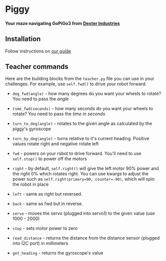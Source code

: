 # Piggy

#### Your maze navigating GoPiGo3 from [Dexter Industries](https://dexterindustries.com)

## Installation

Follow instructions on [our guide](https://gilmour.online/compsci/pnr/5-deploying-code)

## Teacher commands

Here are the building blocks from the `teacher.py` file you can use in your challenges. For example, use `self.fwd()` to drive your robot forward.

* `deg_fwd(angle)` - how many degrees do you want your wheels to rotate? You need to pass the _angle_

* `time_fwd(seconds)` - how many seconds do you want your wheels to rotate? You need to pass the _time in seconds_

* `turn_to_deg(angle)` - rotates to the given angle as calculated by the piggy's gyroscope

* `turn_by_deg(angle)` - turns relative to it's current heading. Positive values rotate right and negative rotate left

* `fwd` - powers on your robot to drive forward. You'll need to use `self.stop()` to power off the motors

* `right` - by default, `self.right()` will give the left motor 90% power and the right 0% which rotates right. You can use kwargs to adjust the power such as `self.right(primary=90, counter=-90)`, which will spin the robot in place

* `left` - same as right but reversed.

* `back` - same as fwd but in reverse.

* `servo` - moves the servo (plugged into servo1) to the given value (use 1000 - 2000)

* `stop` - sets motor power to zero

* `read_distance` - returns the distance from the distance sensor (plugged into I2C port) in millimeters

* `get_heading` - returns the gyroscope's value
